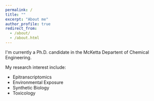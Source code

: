 ```yaml
---
permalink: /
title: ""
excerpt: "About me"
author_profile: true
redirect_from: 
  - /about/
  - /about.html
---
```


I'm currently a Ph.D. candidate in the McKetta Departent of Chemical Engineering. 

My research interest include:

- Epitranscriptomics
- Environmental Exposure
- Synthetic Biology
- Toxicology
